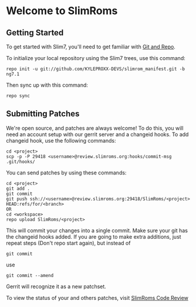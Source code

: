 Welcome to SlimRoms
===================


Getting Started
---------------

To get started with Slim7, you'll need to get familiar with
[Git and Repo](https://source.android.com/source/using-repo.html).

To initialize your local repository using the Slim7 trees, use this command:


	repo init -u git://github.com/KYLEPROXX-DEVS/slimrom_manifest.git -b ng7.1



Then sync up with this command:

	repo sync



Submitting Patches
------------------

We're open source, and patches are always welcome!
To do this, you will need an account setup with our gerrit server and a changeid hooks.
To add changeid hook, use the following commands:

	cd <project>
	scp -p -P 29418 <username>@review.slimroms.org:hooks/commit-msg .git/hooks/

You can send patches by using these commands:

    cd <project>
    git add .
    git commit
    git push ssh://<username>@review.slimroms.org:29418/SlimRoms/<project> HEAD:refs/for/<branch>
    OR
    cd <workspace>
    repo upload SlimRoms/<project>

This will commit your changes into a single commit.
Make sure your git has the changeid hooks added.
If you are going to make extra additions, just repeat steps (Don't repo start again), but instead of

	git commit

use

	git commit --amend

Gerrit will recognize it as a new patchset.

To view the status of your and others patches, visit [SlimRoms Code Review](http://review.slimroms.org)
